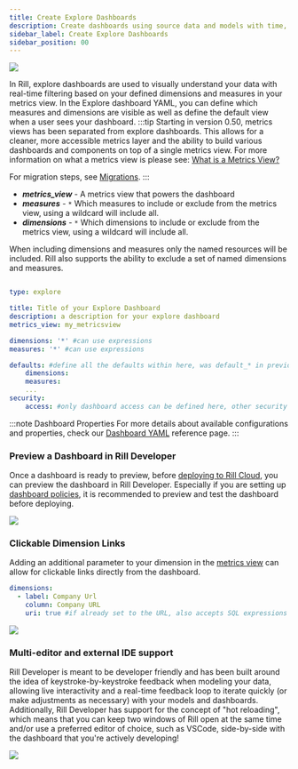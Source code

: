 ```yaml
---
title: Create Explore Dashboards
description: Create dashboards using source data and models with time, dimensions, and measures
sidebar_label: Create Explore Dashboards
sidebar_position: 00
---
```


<img src = '/img/build/dashboard/explore-dashboard.gif' class='rounded-gif' />
<br />


In Rill, explore dashboards are used to visually understand your data with real-time filtering based on your defined dimensions and measures in your metrics view. In the Explore dashboard YAML, you can define which measures and dimensions are visible as well as define the default view when a user sees your dashboard. 
:::tip
Starting in version 0.50, metrics views has been separated from explore dashboards. This allows for a cleaner, more accessible metrics layer and the ability to build various dashboards and components on top of a single metrics view. For more information on what a metrics view is please see: [What is a Metrics View?](/concepts/metrics-layer)

For migration steps, see [Migrations](/latest-changes/v50-dashboard-changes#how-to-migrate-your-current-dashboards).
:::

* _**metrics_view**_ - A metrics view that powers the dashboard
* _**measures**_ - `*` Which measures to include or exclude from the metrics view, using a wildcard will include all.
* _**dimensions**_ - `*` Which dimensions to include or exclude from the metrics view, using a wildcard will include all.

When including dimensions and measures only the named resources will be included. 
Rill also supports the ability to exclude a set of named dimensions and measures.

```yaml

type: explore

title: Title of your Explore Dashboard
description: a description for your explore dashboard
metrics_view: my_metricsview

dimensions: '*' #can use expressions
measures: '*' #can use expressions

defaults: #define all the defaults within here, was default_* in previous dashboard YAML
    dimensions: 
    measures:
    ...
security:
    access: #only dashboard access can be defined here, other security policies must be set on the metrics view
```


:::note Dashboard Properties
For more details about available configurations and properties, check our [Dashboard YAML](/reference/project-files/explore-dashboards) reference page.
:::

### Preview a Dashboard in Rill Developer
Once a dashboard is ready to preview, before [deploying to Rill Cloud](/deploy/deploy-dashboard/), you can preview the dashboard in Rill Developer. Especially if you are setting up [dashboard policies](/manage/security), it is recommended to preview and test the dashboard before deploying.

<img src = '/img/build/dashboard/preview-dashboard.png' class='rounded-gif' />
<br />


### Clickable Dimension Links 
Adding an additional parameter to your dimension in the [metrics view](/build/metrics-view/) can allow for clickable links directly from the dashboard.

```yaml
dimensions:
  - label: Company Url
    column: Company URL
    uri: true #if already set to the URL, also accepts SQL expressions
```
 <img src = '/img/build/dashboard/clickable-dimension.png' class='rounded-gif' />
<br />


### Multi-editor and external IDE support

Rill Developer is meant to be developer friendly and has been built around the idea of keystroke-by-keystroke feedback when modeling your data, allowing live interactivity and a real-time feedback loop to iterate quickly (or make adjustments as necessary) with your models and dashboards. Additionally, Rill Developer has support for the concept of "hot reloading", which means that you can keep two windows of Rill open at the same time and/or use a preferred editor of choice, such as VSCode, side-by-side with the dashboard that you're actively developing!

<img src = 'https://cdn.rilldata.com/docs/release-notes/36_hot_reload.gif' class='rounded-gif' />
<br />